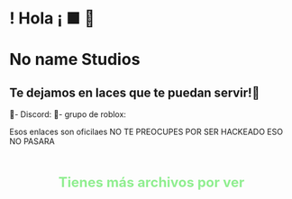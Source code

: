 # ! Hola ¡ ■ 👋
# No name Studios

## Te dejamos en laces que te puedan servir!🔗 

  🔗- Discord:
  🔗- grupo de roblox:

Esos enlaces son oficilaes NO TE PREOCUPES POR SER HACKEADO ESO NO PASARA 

<!DOCTYPE html>
<html lang="es">
<head>
  <meta charset="UTF-8">
  <title>Texto en verde claro</title>
  <style>
    .verde-claro {
      color: lightgreen; /* verde claro */
      font-size: 24px;   /* tamaño más grande */
      font-weight: bold; /* en negrita */
      text-align: center; /* centrado */
      margin-top: 50px;
    }
  </style>
</head>
<body>
  <p class="verde-claro">Tienes más archivos por ver</p>
</body>
</html>
